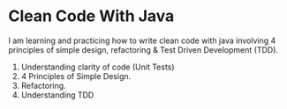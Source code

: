 # Clean Code With Java
I am learning and practicing how to write clean code with java involving 4 principles of simple design, refactoring & Test Driven Development (TDD).

1. Understanding clarity of code (Unit Tests)
2. 4 Principles of Simple Design.
3. Refactoring.
4. Understanding TDD